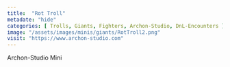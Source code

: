 ```yaml
---
title:  "Rot Troll"
metadate: "hide"
categories: [ Trolls, Giants, Fighters, Archon-Studio, DnL-Encounters ]
image: "/assets/images/minis/giants/RotTroll2.png"
visit: "https://www.archon-studio.com"
---
```

Archon-Studio Mini